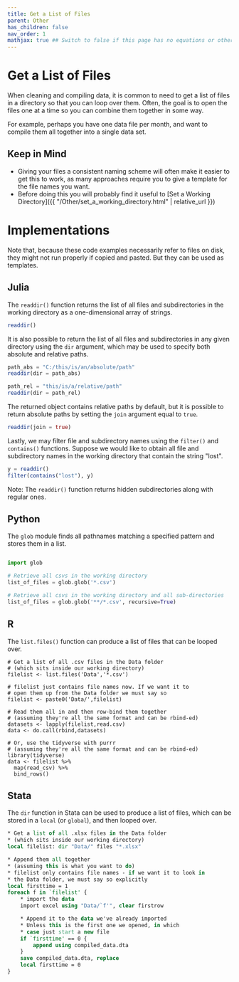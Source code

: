 ```yaml
---
title: Get a List of Files
parent: Other
has_children: false
nav_order: 1
mathjax: true ## Switch to false if this page has no equations or other math rendering.
---
```


# Get a List of Files

When cleaning and compiling data, it is common to need to get a list of files in a directory so that you can loop over them. Often, the goal is to open the files one at a time so you can combine them together in some way.

For example, perhaps you have one data file per month, and want to compile them all together into a single data set.

## Keep in Mind

- Giving your files a consistent naming scheme will often make it easier to get this to work, as many approaches require you to give a template for the file names you want.
- Before doing this you will probably find it useful to [Set a Working Directory]({{ "/Other/set_a_working_directory.html" | relative_url }})

# Implementations

Note that, because these code examples necessarily refer to files on disk, they might not run properly if copied and pasted. But they can be used as templates.

## Julia

The `readdir()` function returns the list of all files and subdirectories in the working directory as a one-dimensional array of strings.

```julia 
readdir()
```

It is also possible to return the list of all files and subdirectories in any given directory using the `dir` argument, which may be used to specify both absolute and relative paths. 

```julia
path_abs = "C:/this/is/an/absolute/path"
readdir(dir = path_abs)

path_rel = "this/is/a/relative/path"
readdir(dir = path_rel)
```

The returned object contains relative paths by default, but it is possible to return absolute paths by setting the `join` argument equal to `true`.

```julia
readdir(join = true)
```

Lastly, we may filter file and subdirectory names using the `filter()` and `contains()` functions.
Suppose we would like to obtain all file and subdirectory names in the working directory that contain the string "lost".

```julia 
y = readdir()
filter(contains("lost"), y)
```

Note: The `readdir()` function returns hidden subdirectories along with regular ones.

## Python
The `glob` module finds all pathnames matching a specified pattern and stores them in a list.

```python

import glob

# Retrieve all csvs in the working directory
list_of_files = glob.glob('*.csv')

# Retrieve all csvs in the working directory and all sub-directories
list_of_files = glob.glob('**/*.csv', recursive=True)
```

## R

The `list.files()` function can produce a list of files that can be looped over.

```r?skip=true&skipReason=files_dont_exist
# Get a list of all .csv files in the Data folder
# (which sits inside our working directory)
filelist <- list.files('Data','*.csv')

# filelist just contains file names now. If we want it to
# open them up from the Data folder we must say so
filelist <- paste0('Data/',filelist)

# Read them all in and then row-bind them together
# (assuming they're all the same format and can be rbind-ed)
datasets <- lapply(filelist,read.csv)
data <- do.call(rbind,datasets)

# Or, use the tidyverse with purrr
# (assuming they're all the same format and can be rbind-ed)
library(tidyverse)
data <- filelist %>%
  map(read_csv) %>%
  bind_rows()
```

## Stata

The `dir` function in Stata can be used to produce a list of files, which can be stored in a `local` (or `global`), and then looped over.

```stata
* Get a list of all .xlsx files in the Data folder
* (which sits inside our working directory)
local filelist: dir "Data/" files "*.xlsx"

* Append them all together
* (assuming this is what you want to do)
* filelist only contains file names - if we want it to look in
* the Data folder, we must say so explicitly
local firsttime = 1
foreach f in `filelist' {
	* import the data
	import excel using "Data/`f'", clear firstrow

	* Append it to the data we've already imported
	* Unless this is the first one we opened, in which
	* case just start a new file
	if `firsttime' == 0 {
		append using compiled_data.dta
	}
	save compiled_data.dta, replace
	local firsttime = 0
}
```
